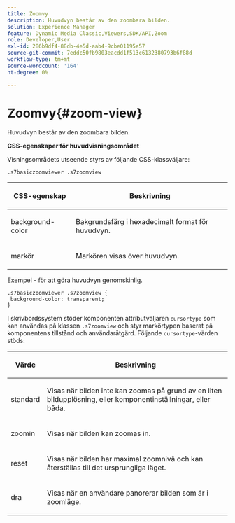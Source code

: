 ```yaml
---
title: Zoomvy
description: Huvudvyn består av den zoombara bilden.
solution: Experience Manager
feature: Dynamic Media Classic,Viewers,SDK/API,Zoom
role: Developer,User
exl-id: 286b9df4-88db-4e5d-aab4-9cbe01195e57
source-git-commit: 7eddc50fb9803eacdd1f513c6132380793b6f88d
workflow-type: tm+mt
source-wordcount: '164'
ht-degree: 0%

---
```


# Zoomvy{#zoom-view}

Huvudvyn består av den zoombara bilden.

<!--<a id="section_061E550C1C1D4DB2BD663A898895B38C"></a>-->

**CSS-egenskaper för huvudvisningsområdet**

Visningsområdets utseende styrs av följande CSS-klassväljare:

```
.s7basiczoomviewer .s7zoomview
```

<table id="table_94EE3F5BBE4547C0B4943471CEE7EDE4"> 
 <thead> 
  <tr> 
   <th colname="col1" class="entry"> <p> CSS-egenskap </p> </th> 
   <th colname="col2" class="entry"> <p>Beskrivning </p> </th> 
  </tr> 
 </thead>
 <tbody> 
  <tr> 
   <td colname="col1"> <p> <span class="codeph"> background-color </span> </p> </td> 
   <td colname="col2"> <p> Bakgrundsfärg i hexadecimalt format för huvudvyn. </p> </td> 
  </tr> 
  <tr> 
   <td colname="col1"> <p> <span class="codeph"> markör </span> </p> </td> 
   <td colname="col2"> <p>Markören visas över huvudvyn. </p> </td> 
  </tr> 
 </tbody> 
</table>

Exempel - för att göra huvudvyn genomskinlig.

```
.s7basiczoomviewer .s7zoomview { 
 background-color: transparent; 
}
```

I skrivbordssystem stöder komponenten attributväljaren `cursortype` som kan användas på klassen `.s7zoomview` och styr markörtypen baserat på komponentens tillstånd och användaråtgärd. Följande `cursortype`-värden stöds:

<table id="table_BC9FC40DA27B4A85995F4E9431AABF33"> 
 <thead> 
  <tr> 
   <th colname="col1" class="entry"> <p>Värde </p> </th> 
   <th colname="col2" class="entry"> <p>Beskrivning </p> </th> 
  </tr> 
 </thead>
 <tbody> 
  <tr> 
   <td colname="col1"> <p> <span class="codeph"> standard </span> </p> </td> 
   <td colname="col2"> <p>Visas när bilden inte kan zoomas på grund av en liten bildupplösning, eller komponentinställningar, eller båda. </p> </td> 
  </tr> 
  <tr> 
   <td colname="col1"> <p> <span class="codeph"> zoomin </span> </p> </td> 
   <td colname="col2"> <p>Visas när bilden kan zoomas in. </p> </td> 
  </tr> 
  <tr> 
   <td colname="col1"> <p> <span class="codeph"> reset </span> </p> </td> 
   <td colname="col2"> <p>Visas när bilden har maximal zoomnivå och kan återställas till det ursprungliga läget. </p> </td> 
  </tr> 
  <tr> 
   <td colname="col1"> <p> <span class="codeph"> dra </span> </p> </td> 
   <td colname="col2"> <p>Visas när en användare panorerar bilden som är i zoomläge. </p> </td> 
  </tr> 
 </tbody> 
</table>
